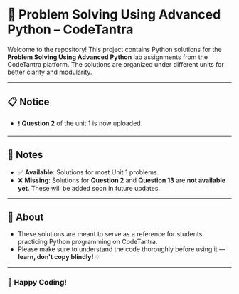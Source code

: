 # 🚀 Problem Solving Using Advanced Python – CodeTantra

Welcome to the repository! This project contains Python solutions for the **Problem Solving Using Advanced Python** lab assignments from the CodeTantra platform. The solutions are organized under different units for better clarity and modularity.

---

## 📋 Notice 

- ❗ **Question 2** of the unit 1 is now uploaded.

---

## 📝 Notes

- ✅ **Available**: Solutions for most Unit 1 problems.
- ❌ **Missing**: Solutions for **Question 2** and **Question 13** are **not available yet**. These will be added soon in future updates.

---

## 📌 About

- These solutions are meant to serve as a reference for students practicing Python programming on CodeTantra.
- Please make sure to understand the code thoroughly before using it — **learn, don't copy blindly!** 💡

---

### 🔗 Happy Coding!
